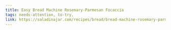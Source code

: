 ```yaml
---
title: Easy Bread Machine Rosemary-Parmesan Focaccia
tags: needs-attention, to-try, 
link: https://saladinajar.com/recipes/bread/bread-machine-rosemary-parmesan-foccacia/
---
```


